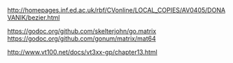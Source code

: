 http://homepages.inf.ed.ac.uk/rbf/CVonline/LOCAL_COPIES/AV0405/DONAVANIK/bezier.html

https://godoc.org/github.com/skelterjohn/go.matrix
https://godoc.org/github.com/gonum/matrix/mat64

http://www.vt100.net/docs/vt3xx-gp/chapter13.html
